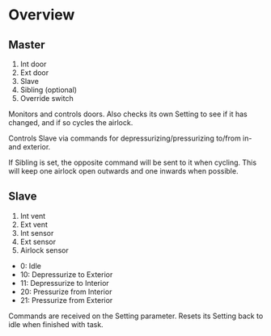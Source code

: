 # Overview

## Master

1. Int door
2. Ext door
3. Slave
4. Sibling (optional)
5. Override switch

Monitors and controls doors.
Also checks its own Setting to see if it has changed, and if so cycles the airlock.

Controls Slave via commands for depressurizing/pressurizing to/from in- and exterior.

If Sibling is set, the opposite command will be sent to it when cycling.
This will keep one airlock open outwards and one inwards when possible.


## Slave

1. Int vent
2. Ext vent
3. Int sensor
4. Ext sensor
5. Airlock sensor

-  0: Idle
- 10: Depressurize to Exterior
- 11: Depressurize to Interior
- 20: Pressurize from Interior
- 21: Pressurize from Exterior

Commands are received on the Setting parameter.
Resets its Setting back to idle when finished with task.
